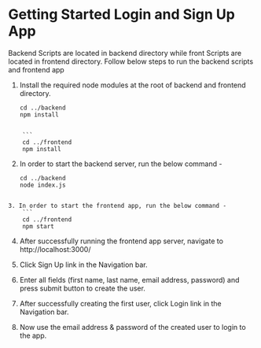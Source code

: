 # Getting Started Login and Sign Up App

Backend Scripts are located in backend directory while front Scripts are located in frontend directory. Follow below steps to run the backend scripts and frontend app

1. Install the required node modules at the root of backend and frontend directory.
    ```
	cd ../backend
    npm install
```

    ```
	cd ../frontend 
    npm install
```

2. In order to start the backend server, run the below command - 
    ```
	cd ../backend
    node index.js
```

3. In order to start the frontend app, run the below command - 
    ```
	cd ../frontend
    npm start
```

4. After successfully running the frontend app server, navigate to http://localhost:3000/

5. Click Sign Up link in the Navigation bar.

6. Enter all fields (first name, last name, email address, password) and press submit button to create the user.

7. After successfully creating the first user, click Login link in the Navigation bar.

8. Now use the email address & password of the created user to login to the app.